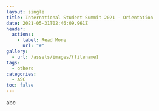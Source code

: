 ```yaml
---
layout: single
title: International Student Summit 2021 - Orientation
date: 2021-05-31T02:46:09.961Z
header:
  actions:
    - label: Read More
      url: "#"
gallery:
  - url: /assets/images/{filename}
tags:
  - others
categories:
  - ASC
toc: false
---
```

abc